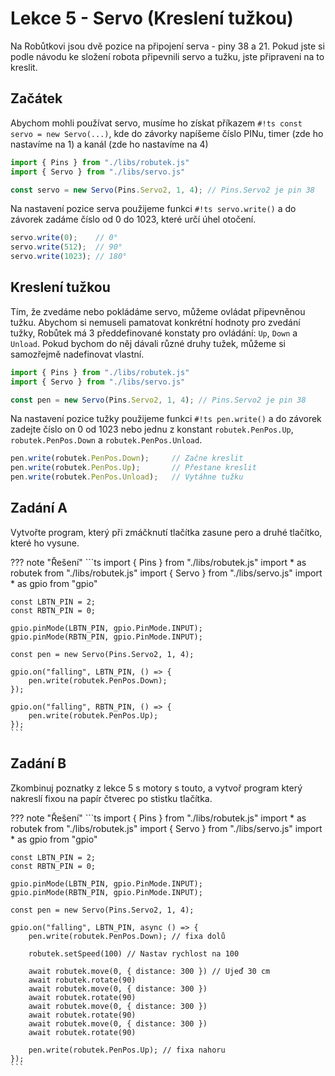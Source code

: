 # Lekce 5 - Servo (Kreslení tužkou)

Na Robůtkovi jsou dvě pozice na připojení serva - piny 38 a 21. Pokud jste si podle návodu ke složení robota připevnili servo a tužku, jste připraveni na to kreslit.

## Začátek

Abychom mohli používat servo, musíme ho získat příkazem `#!ts const servo = new Servo(...)`, kde do závorky napíšeme číslo PINu, timer (zde ho nastavíme na 1) a kanál (zde ho nastavíme na 4)

```ts
import { Pins } from "./libs/robutek.js"
import { Servo } from "./libs/servo.js"

const servo = new Servo(Pins.Servo2, 1, 4); // Pins.Servo2 je pin 38
```

Na nastavení pozice serva použijeme funkci `#!ts servo.write()` a do závorek zadáme číslo od 0 do 1023,
které určí úhel otočení.
```ts
servo.write(0);    // 0°
servo.write(512);  // 90°
servo.write(1023); // 180°
```

## Kreslení tužkou

Tím, že zvedáme nebo pokládáme servo, můžeme ovládat připevněnou tužku. 
Abychom si nemuseli pamatovat konkrétní hodnoty pro zvedání tužky, Robůtek má 3 předdefinované konstaty pro ovládání: `Up`, `Down` a `Unload`.
Pokud bychom do něj dávali různé druhy tužek, můžeme si samozřejmě nadefinovat vlastní.

```ts
import { Pins } from "./libs/robutek.js"
import { Servo } from "./libs/servo.js"

const pen = new Servo(Pins.Servo2, 1, 4); // Pins.Servo2 je pin 38
```

Na nastavení pozice tužky použijeme funkci `#!ts pen.write()` a do závorek zadejte číslo on 0 od 1023 nebo jednu z konstant `robutek.PenPos.Up`, `robutek.PenPos.Down` a `robutek.PenPos.Unload`.

```ts
pen.write(robutek.PenPos.Down);     // Začne kreslit
pen.write(robutek.PenPos.Up);       // Přestane kreslit
pen.write(robutek.PenPos.Unload);   // Vytáhne tužku
```

## Zadání A

Vytvořte program, který při zmáčknutí tlačítka zasune pero a druhé tlačítko, které ho vysune.

??? note "Řešení"
    ```ts
    import { Pins } from "./libs/robutek.js"
    import * as robutek from "./libs/robutek.js"
    import { Servo } from "./libs/servo.js"
    import * as gpio from "gpio"

    const LBTN_PIN = 2;
    const RBTN_PIN = 0;

    gpio.pinMode(LBTN_PIN, gpio.PinMode.INPUT);
    gpio.pinMode(RBTN_PIN, gpio.PinMode.INPUT);

    const pen = new Servo(Pins.Servo2, 1, 4);

    gpio.on("falling", LBTN_PIN, () => {
        pen.write(robutek.PenPos.Down);
    });

    gpio.on("falling", RBTN_PIN, () => {
        pen.write(robutek.PenPos.Up);
    });
    ```

## Zadání B

Zkombinuj poznatky z lekce 5 s motory s touto, a vytvoř program který nakreslí fixou na papír čtverec po stistku tlačítka.

??? note "Řešení"
    ```ts
    import { Pins } from "./libs/robutek.js"
    import * as robutek from "./libs/robutek.js"
    import { Servo } from "./libs/servo.js"
    import * as gpio from "gpio"

    const LBTN_PIN = 2;
    const RBTN_PIN = 0;

    gpio.pinMode(LBTN_PIN, gpio.PinMode.INPUT);
    gpio.pinMode(RBTN_PIN, gpio.PinMode.INPUT);

    const pen = new Servo(Pins.Servo2, 1, 4);

    gpio.on("falling", LBTN_PIN, async () => {
        pen.write(robutek.PenPos.Down); // fixa dolů

        robutek.setSpeed(100) // Nastav rychlost na 100

        await robutek.move(0, { distance: 300 }) // Ujeď 30 cm
        await robutek.rotate(90)
        await robutek.move(0, { distance: 300 })
        await robutek.rotate(90)
        await robutek.move(0, { distance: 300 })
        await robutek.rotate(90)
        await robutek.move(0, { distance: 300 })
        await robutek.rotate(90)

        pen.write(robutek.PenPos.Up); // fixa nahoru
    });
    ```

